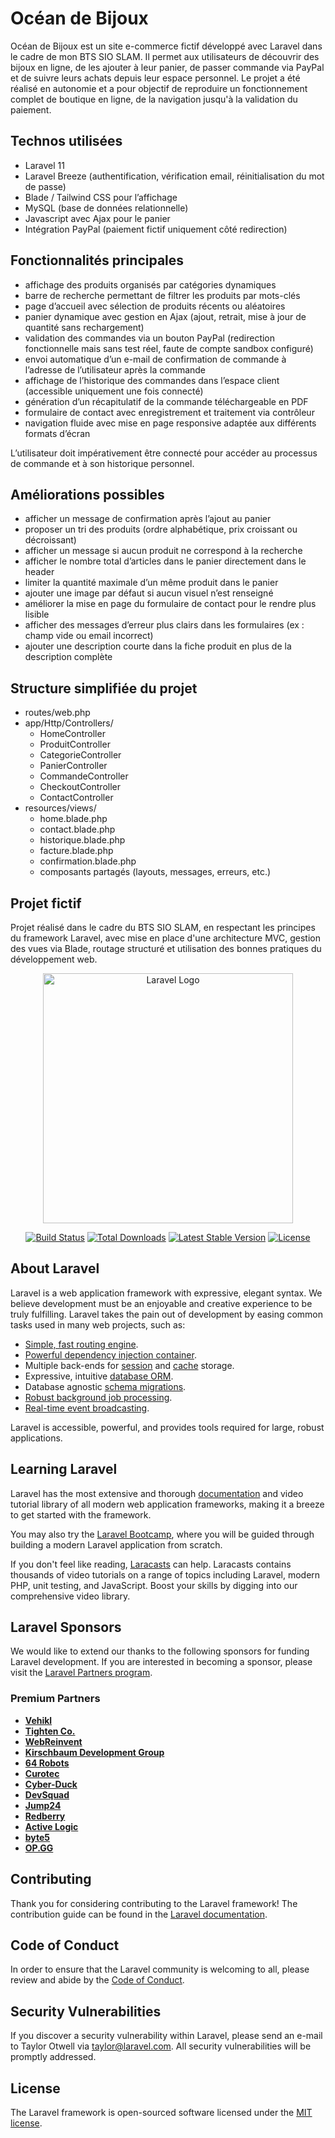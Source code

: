 # Océan de Bijoux

Océan de Bijoux est un site e-commerce fictif développé avec Laravel dans le cadre de mon BTS SIO SLAM. Il permet aux utilisateurs de découvrir des bijoux en ligne, de les ajouter à leur panier, de passer commande via PayPal et de suivre leurs achats depuis leur espace personnel. Le projet a été réalisé en autonomie et a pour objectif de reproduire un fonctionnement complet de boutique en ligne, de la navigation jusqu'à la validation du paiement.

## Technos utilisées

- Laravel 11  
- Laravel Breeze (authentification, vérification email, réinitialisation du mot de passe)  
- Blade / Tailwind CSS pour l’affichage  
- MySQL (base de données relationnelle)  
- Javascript avec Ajax pour le panier  
- Intégration PayPal (paiement fictif uniquement côté redirection)

## Fonctionnalités principales

- affichage des produits organisés par catégories dynamiques  
- barre de recherche permettant de filtrer les produits par mots-clés  
- page d’accueil avec sélection de produits récents ou aléatoires  
- panier dynamique avec gestion en Ajax (ajout, retrait, mise à jour de quantité sans rechargement)  
- validation des commandes via un bouton PayPal (redirection fonctionnelle mais sans test réel, faute de compte sandbox configuré)  
- envoi automatique d’un e-mail de confirmation de commande à l’adresse de l’utilisateur après la commande  
- affichage de l’historique des commandes dans l’espace client (accessible uniquement une fois connecté)  
- génération d’un récapitulatif de la commande téléchargeable en PDF  
- formulaire de contact avec enregistrement et traitement via contrôleur  
- navigation fluide avec mise en page responsive adaptée aux différents formats d’écran  

L’utilisateur doit impérativement être connecté pour accéder au processus de commande et à son historique personnel.

## Améliorations possibles

- afficher un message de confirmation après l’ajout au panier  
- proposer un tri des produits (ordre alphabétique, prix croissant ou décroissant)  
- afficher un message si aucun produit ne correspond à la recherche  
- afficher le nombre total d’articles dans le panier directement dans le header  
- limiter la quantité maximale d’un même produit dans le panier  
- ajouter une image par défaut si aucun visuel n’est renseigné  
- améliorer la mise en page du formulaire de contact pour le rendre plus lisible  
- afficher des messages d’erreur plus clairs dans les formulaires (ex : champ vide ou email incorrect)  
- ajouter une description courte dans la fiche produit en plus de la description complète  

## Structure simplifiée du projet

- routes/web.php  
- app/Http/Controllers/
  - HomeController  
  - ProduitController  
  - CategorieController  
  - PanierController  
  - CommandeController  
  - CheckoutController  
  - ContactController  
- resources/views/
  - home.blade.php  
  - contact.blade.php  
  - historique.blade.php  
  - facture.blade.php  
  - confirmation.blade.php  
  - composants partagés (layouts, messages, erreurs, etc.)

## Projet fictif

Projet réalisé dans le cadre du BTS SIO SLAM, en respectant les principes du framework Laravel, avec mise en place d'une architecture MVC, gestion des vues via Blade, routage structuré et utilisation des bonnes pratiques du développement web.


<p align="center"><a href="https://laravel.com" target="_blank"><img src="https://raw.githubusercontent.com/laravel/art/master/logo-lockup/5%20SVG/2%20CMYK/1%20Full%20Color/laravel-logolockup-cmyk-red.svg" width="400" alt="Laravel Logo"></a></p>

<p align="center">
<a href="https://github.com/laravel/framework/actions"><img src="https://github.com/laravel/framework/workflows/tests/badge.svg" alt="Build Status"></a>
<a href="https://packagist.org/packages/laravel/framework"><img src="https://img.shields.io/packagist/dt/laravel/framework" alt="Total Downloads"></a>
<a href="https://packagist.org/packages/laravel/framework"><img src="https://img.shields.io/packagist/v/laravel/framework" alt="Latest Stable Version"></a>
<a href="https://packagist.org/packages/laravel/framework"><img src="https://img.shields.io/packagist/l/laravel/framework" alt="License"></a>
</p>

## About Laravel

Laravel is a web application framework with expressive, elegant syntax. We believe development must be an enjoyable and creative experience to be truly fulfilling. Laravel takes the pain out of development by easing common tasks used in many web projects, such as:

- [Simple, fast routing engine](https://laravel.com/docs/routing).
- [Powerful dependency injection container](https://laravel.com/docs/container).
- Multiple back-ends for [session](https://laravel.com/docs/session) and [cache](https://laravel.com/docs/cache) storage.
- Expressive, intuitive [database ORM](https://laravel.com/docs/eloquent).
- Database agnostic [schema migrations](https://laravel.com/docs/migrations).
- [Robust background job processing](https://laravel.com/docs/queues).
- [Real-time event broadcasting](https://laravel.com/docs/broadcasting).

Laravel is accessible, powerful, and provides tools required for large, robust applications.

## Learning Laravel

Laravel has the most extensive and thorough [documentation](https://laravel.com/docs) and video tutorial library of all modern web application frameworks, making it a breeze to get started with the framework.

You may also try the [Laravel Bootcamp](https://bootcamp.laravel.com), where you will be guided through building a modern Laravel application from scratch.

If you don't feel like reading, [Laracasts](https://laracasts.com) can help. Laracasts contains thousands of video tutorials on a range of topics including Laravel, modern PHP, unit testing, and JavaScript. Boost your skills by digging into our comprehensive video library.

## Laravel Sponsors

We would like to extend our thanks to the following sponsors for funding Laravel development. If you are interested in becoming a sponsor, please visit the [Laravel Partners program](https://partners.laravel.com).

### Premium Partners

- **[Vehikl](https://vehikl.com/)**
- **[Tighten Co.](https://tighten.co)**
- **[WebReinvent](https://webreinvent.com/)**
- **[Kirschbaum Development Group](https://kirschbaumdevelopment.com)**
- **[64 Robots](https://64robots.com)**
- **[Curotec](https://www.curotec.com/services/technologies/laravel/)**
- **[Cyber-Duck](https://cyber-duck.co.uk)**
- **[DevSquad](https://devsquad.com/hire-laravel-developers)**
- **[Jump24](https://jump24.co.uk)**
- **[Redberry](https://redberry.international/laravel/)**
- **[Active Logic](https://activelogic.com)**
- **[byte5](https://byte5.de)**
- **[OP.GG](https://op.gg)**

## Contributing

Thank you for considering contributing to the Laravel framework! The contribution guide can be found in the [Laravel documentation](https://laravel.com/docs/contributions).

## Code of Conduct

In order to ensure that the Laravel community is welcoming to all, please review and abide by the [Code of Conduct](https://laravel.com/docs/contributions#code-of-conduct).

## Security Vulnerabilities

If you discover a security vulnerability within Laravel, please send an e-mail to Taylor Otwell via [taylor@laravel.com](mailto:taylor@laravel.com). All security vulnerabilities will be promptly addressed.

## License

The Laravel framework is open-sourced software licensed under the [MIT license](https://opensource.org/licenses/MIT).
